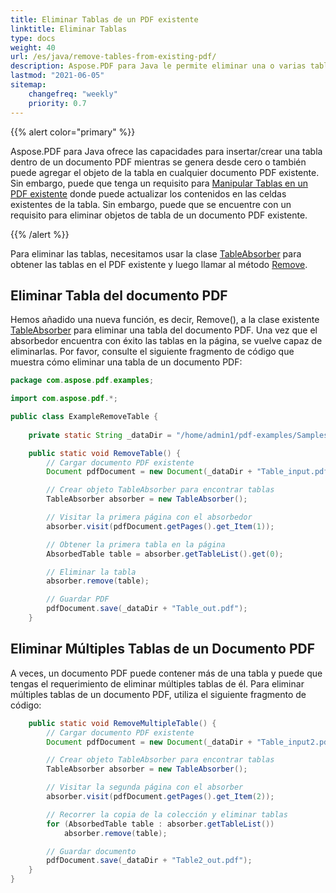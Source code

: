 ```yaml
---
title: Eliminar Tablas de un PDF existente
linktitle: Eliminar Tablas
type: docs
weight: 40
url: /es/java/remove-tables-from-existing-pdf/
description: Aspose.PDF para Java le permite eliminar una o varias tablas de su documento PDF.
lastmod: "2021-06-05"
sitemap:
    changefreq: "weekly"
    priority: 0.7
---
```


{{% alert color="primary" %}}

Aspose.PDF para Java ofrece las capacidades para insertar/crear una tabla dentro de un documento PDF mientras se genera desde cero o también puede agregar el objeto de la tabla en cualquier documento PDF existente. Sin embargo, puede que tenga un requisito para [Manipular Tablas en un PDF existente](https://docs.aspose.com/pdf/java/manipulate-tables-in-existing-pdf/) donde puede actualizar los contenidos en las celdas existentes de la tabla. Sin embargo, puede que se encuentre con un requisito para eliminar objetos de tabla de un documento PDF existente.

{{% /alert %}}

Para eliminar las tablas, necesitamos usar la clase [TableAbsorber](https://reference.aspose.com/pdf/java/com.aspose.pdf/TableAbsorber) para obtener las tablas en el PDF existente y luego llamar al método [Remove](https://reference.aspose.com/pdf/java/com.aspose.pdf/TableAbsorber#remove-com.aspose.pdf.AbsorbedTable-).

## Eliminar Tabla del documento PDF

Hemos añadido una nueva función, es decir, Remove(), a la clase existente [TableAbsorber](https://reference.aspose.com/pdf/java/com.aspose.pdf/TableAbsorber) para eliminar una tabla del documento PDF. Una vez que el absorbedor encuentra con éxito las tablas en la página, se vuelve capaz de eliminarlas. Por favor, consulte el siguiente fragmento de código que muestra cómo eliminar una tabla de un documento PDF:

```java
package com.aspose.pdf.examples;

import com.aspose.pdf.*;

public class ExampleRemoveTable {
    
    private static String _dataDir = "/home/admin1/pdf-examples/Samples/";

    public static void RemoveTable() {
        // Cargar documento PDF existente
        Document pdfDocument = new Document(_dataDir + "Table_input.pdf");

        // Crear objeto TableAbsorber para encontrar tablas
        TableAbsorber absorber = new TableAbsorber();

        // Visitar la primera página con el absorbedor
        absorber.visit(pdfDocument.getPages().get_Item(1));

        // Obtener la primera tabla en la página
        AbsorbedTable table = absorber.getTableList().get(0);

        // Eliminar la tabla
        absorber.remove(table);

        // Guardar PDF
        pdfDocument.save(_dataDir + "Table_out.pdf");
    }  
```


## Eliminar Múltiples Tablas de un Documento PDF

A veces, un documento PDF puede contener más de una tabla y puede que tengas el requerimiento de eliminar múltiples tablas de él. Para eliminar múltiples tablas de un documento PDF, utiliza el siguiente fragmento de código:

```java
    public static void RemoveMultipleTable() {
        // Cargar documento PDF existente
        Document pdfDocument = new Document(_dataDir + "Table_input2.pdf");

        // Crear objeto TableAbsorber para encontrar tablas
        TableAbsorber absorber = new TableAbsorber();

        // Visitar la segunda página con el absorber
        absorber.visit(pdfDocument.getPages().get_Item(2));

        // Recorrer la copia de la colección y eliminar tablas
        for (AbsorbedTable table : absorber.getTableList())
            absorber.remove(table);

        // Guardar documento
        pdfDocument.save(_dataDir + "Table2_out.pdf");
    }
}
```